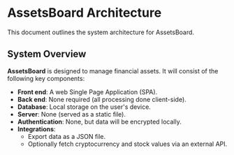# AssetsBoard Architecture

This document outlines the system architecture for AssetsBoard.

## System Overview

**AssetsBoard** is designed to manage financial assets. It will consist of the following key components:

- **Front end**: A web Single Page Application (SPA).
- **Back end**: None required (all processing done client-side).
- **Database**: Local storage on the user's device.
- **Server**: None (served as a static file).
- **Authentication**: None, but data will be encrypted locally.
- **Integrations**:
  - Export data as a JSON file.
  - Optionally fetch cryptocurrency and stock values via an external API.